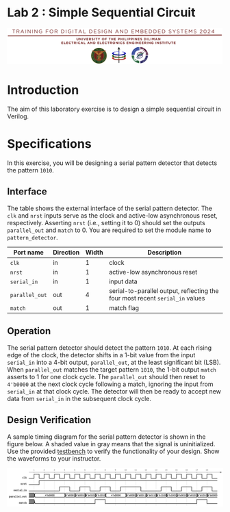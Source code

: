 # Lab 2 : Simple Sequential Circuit

![header](image.png)

# Introduction
The aim of this laboratory exercise is to design a simple sequential circuit in Verilog.

# Specifications
In this exercise, you will be designing a serial pattern detector that detects the pattern `1010`.

## Interface
The table shows the external interface of the serial pattern detector. The `clk` and `nrst` inputs serve as the clock and active-low asynchronous reset, respectively. Asserting `nrst` (i.e., setting it to $0$) should set the outputs `parallel_out` and `match` to $0$. You are required to set the module name to `pattern_detector`.

| Port name | Direction | Width | Description |
|---|---|---|---|
| `clk` | in | 1 | clock |
| `nrst` | in | 1 | active-low asynchronous reset |
| `serial_in` | in | 1 | input data |
| `parallel_out` | out | 4 | serial-to-parallel output, reflecting the four most recent `serial_in` values |
| `match` | out | 1 | match flag |

## Operation
The serial pattern detector should detect the pattern `1010`. At each rising edge of the clock, the detector shifts in a 1-bit value from the input `serial_in` into a 4-bit output, `parallel_out`, at the least significant bit (LSB). When `parallel_out` matches the target pattern `1010`, the 1-bit output `match` asserts to $1$ for one clock cycle. The `parallel_out` should then reset to `4'b0000` at the next clock cycle following a match, ignoring the input from `serial_in` at that clock cycle. The detector will then be ready to accept new data from `serial_in` in the subsequent clock cycle. 

## Design Verification
A sample timing diagram for the serial pattern detector is shown in the figure below. A shaded value in gray means that the signal is uninitialized. Use the provided [testbench](tb/tb_pattern_detector.v) to verify the functionality of your design. Show the waveforms to your instructor.

![timing diagram](image-1.png)